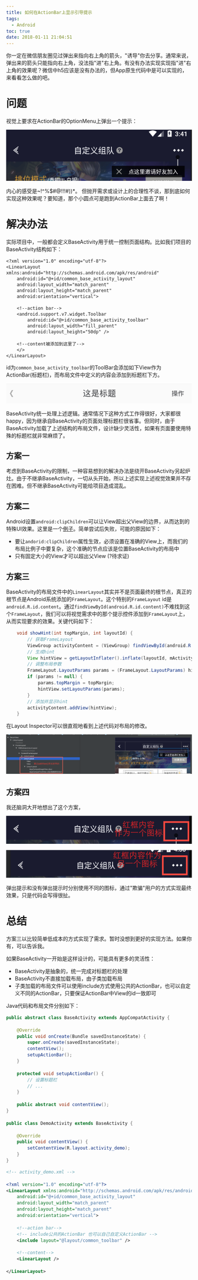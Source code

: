 ```yaml
---
title: 如何在ActionBar上显示引导提示
tags:
  - Android
toc: true
date: 2018-01-11 21:04:51
---
```

你一定在微信朋友圈见过弹出来指向右上角的箭头，"诱导"你去分享。通常来说，弹出来的箭头只能指向右上角，没法指"进"右上角。有没有办法实现实现指"进"右上角的效果呢？微信中h5应该是没有办法的，但App原生代码中是可以实现的，来看看怎么做的吧。

<!--more-->

# 问题
视觉上要求在ActionBar的OptionMenu上弹出一个提示：

![](/images/1515671077336.png)

内心的感受是~!^%$#@!!!#))*。 但抛开需求或设计上的合理性不谈，那到底如何实现这种效果呢？要知道，那个小圆点可是跑到ActionBar上面去了啊！

# 解决办法
实际项目中，一般都会定义BaseActivity用于统一控制页面结构。比如我们项目的BaseActivity结构如下：

```
<?xml version="1.0" encoding="utf-8"?>
<LinearLayout xmlns:android="http://schemas.android.com/apk/res/android"
    android:id="@+id/common_base_activity_layout"
    android:layout_width="match_parent"
    android:layout_height="match_parent"
    android:orientation="vertical">

    <!--action bar-->
    <android.support.v7.widget.Toolbar
        android:id="@+id/common_base_activity_toolbar"
        android:layout_width="fill_parent"
        android:layout_height="50dp" />

    <!--content被添加到这里了-->
    </>
</LinearLayout>
```

id为`common_base_activity_toolbar`的ToolBar会添加如下View作为ActionBar(标题栏)，而布局文件中定义的内容会添加到标题栏下方。

![](/images/1515673781733.png)

BaseActivity统一处理上述逻辑。通常情况下这种方式工作得很好，大家都很happy，因为继承自BaseActivity的页面处理标题栏很省事。但同时，由于BaseActivity加载了上述结构的布局文件，设计缺少灵活性，如果有页面要使用特殊的标题栏就非常麻烦了。

## 方案一

考虑到BaseActivity的限制，一种容易想到的解决办法是绕开BaseActivity另起炉灶。由于不继承BaseActivity，一切从头开始，所以上述实现上述视觉效果并不存在困难。但不继承BaseActivity可能给项目造成混乱。

## 方案二

Android设置`android:clipChildren`可以让View超出父View的边界，从而达到的特殊UI效果。这里是一个[例子](http://blog.csdn.net/zhangphil/article/details/48655411)。简单尝试后失败，可能的原因如下：

+ 要让`andorid:clipChildren`属性生效，必须设置在准确的View上，而我们的布局比例子中要复杂，这个准确的节点应该是位置BaseActivity的布局中
+ 只有固定大小的View才可以超出父View (?待求证)

## 方案三

BaseActivity的布局文件中的`LinearLayout`其实并不是页面最终的根节点，真正的根节点是Android系统添加的`FrameLayout`。这个特别的`FrameLayout` id是`android.R.id.content`。通过`findViewById(android.R.id.content)`不难找到这个`FrameLayout`，我们可以将视觉需求中的那个提示控件添加到`FrameLayout`上，从而实现要求的效果。关键代码如下：

```java
    void showHint(int topMargin, int layoutId) {
        // 获取FrameLayout
        ViewGroup activityContent = (ViewGroup) findViewById(android.R.id.content);
        // 生成hint
        View hintView = getLayoutInflater().inflate(layoutId, mActivityContent, false);
        // 调整布局参数
        FrameLayout.LayoutParams params = (FrameLayout.LayoutParams) hintView.getLayoutParams();
        if (params != null) {
            params.topMargin = topMargin;
            hintView.setLayoutParams(params);
        }
        // 添加并显示hint
        activityContent.addView(hintView);
    }
```

在Layout Inspector可以很直观地看到上述代码对布局的修改。

![](/images/1515672774540.png)

## 方案四

我还脑洞大开地想出了这个方案，

![](/images/1515674263401.png)

![](/images/1515674523010.png)

弹出提示和没有弹出提示时分别使用不同的图标，通过"欺骗"用户的方式实现最终效果，只是代码会写得很扯。

# 总结
方案三以比较简单低成本的方式实现了需求。暂时没想到更好的实现方法。如果你有，可以告诉我。


如果BaseActivity一开始是这样设计的，可能具有更多的灵活性：

+ BaseActivity是抽象的，统一完成对标题栏的处理
+ BaseActivity不直接加载布局，由子类加载布局
+ 子类加载的布局文件可以使用include方式使用公共的ActionBar，也可以自定义不同的ActionBar，只要保证ActionBar中View的id一致即可

Java代码和布局文件分别如下：

```java
public abstract class BaseActivity extends AppCompatActivity {
	
	@Override
	public void onCreate(Bundle savedInstanceState) {
		super.onCreate(savedInstanceState);
		contentView();
		setupActionBar();
	}
	
	protected void setupActionBar() {
        // 设置标题栏
        // ...
	}
	
	public abstract void contentView();
}

public class DemoActivity extends BaseActivity {
	
	@Override
	public void contentView() {
		setContentView(R.layout.activity_demo);
	}
}
```

```xml
<!-- activity_demo.xml -->

<?xml version="1.0" encoding="utf-8"?>
<LinearLayout xmlns:android="http://schemas.android.com/apk/res/android"
    android:id="@+id/common_base_activity_layout"
    android:layout_width="match_parent"
    android:layout_height="match_parent"
    android:orientation="vertical">

    <!--action bar-->
	<!-- include公共的ActionBar 也可以自己自定义ActionBar -->
    <include layout="@layout/common_toolbar" />

    <!--content-->
	<LinearLayout />
	
</LinearLayout>
```